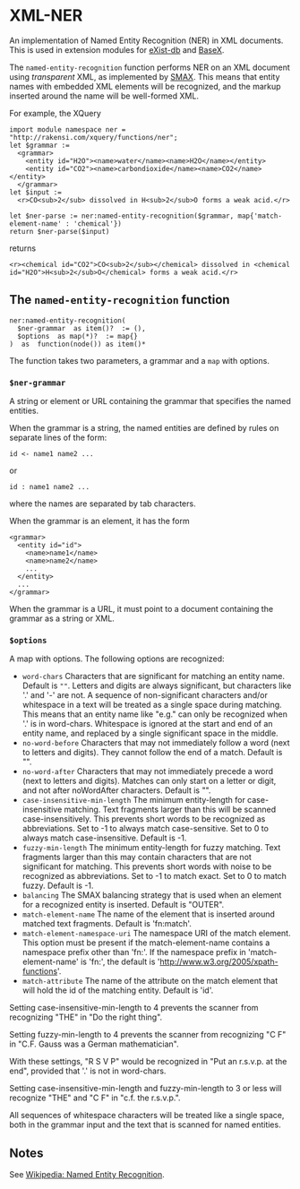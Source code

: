 # XML-NER

An implementation of Named Entity Recognition (NER) in XML documents.
This is used in extension modules for [eXist-db](https://github.com/nverwer/exist-ner-xar) and [BaseX](https://github.com/nverwer/basex-ner-xar).

The `named-entity-recognition` function performs NER on an XML document using *transparent* XML, as implemented by [SMAX](https://github.com/nverwer/SMAX).
This means that entity names with embedded XML elements will be recognized, and the markup inserted around the name will be well-formed XML.

For example, the XQuery

```
import module namespace ner = "http://rakensi.com/xquery/functions/ner";
let $grammar :=
  <grammar>
    <entity id="H2O"><name>water</name><name>H2O</name></entity>
    <entity id="CO2"><name>carbondioxide</name><name>CO2</name></entity>
  </grammar>
let $input :=
  <r>CO<sub>2</sub> dissolved in H<sub>2</sub>O forms a weak acid.</r>

let $ner-parse := ner:named-entity-recognition($grammar, map{'match-element-name' : 'chemical'})
return $ner-parse($input)
```

returns

```
<r><chemical id="CO2">CO<sub>2</sub></chemical> dissolved in <chemical id="H2O">H<sub>2</sub>O</chemical> forms a weak acid.</r>
```

## The `named-entity-recognition` function

```
ner:named-entity-recognition(
  $ner-grammar  as item()?  := (),
  $options  as map(*)?  := map{}
)  as  function(node()) as item()*

```

The function takes two parameters, a grammar and a `map` with options.

### `$ner-grammar`

A string or element or URL containing the grammar that specifies the named entities.

When the grammar is a string, the named entities are defined by rules on separate lines of the form:
```
id <- name1 name2 ...
```
or
```
id : name1 name2 ...
```
where the names are separated by tab characters.

When the grammar is an element, it has the form
```
<grammar>
  <entity id="id">
    <name>name1</name>
    <name>name2</name>
    ...
  </entity>
  ...
</grammar>
```

When the grammar is a URL, it must point to a document containing the grammar as a string or XML.

### `$options`

A map with options. The following options are recognized:

* `word-chars` Characters that are significant for matching an entity name. Default is `""`.
    Letters and digits are always significant, but characters like '.' and '-' are not.
    A sequence of non-significant characters and/or whitespace in a text will be treated as a single space during matching.
    This means that an entity name like "e.g." can only be recognized when '.' is in word-chars.
    Whitespace is ignored at the start and end of an entity name, and replaced by a single significant space in the middle.
* `no-word-before` Characters that may not immediately follow a word (next to letters and digits).
    They cannot follow the end of a match. Default is "".
* `no-word-after` Characters that may not immediately precede a word (next to letters and digits).
    Matches can only start on a letter or digit, and not after noWordAfter characters. Default is "".
* `case-insensitive-min-length` The minimum entity-length for case-insensitive matching.
    Text fragments larger than this will be scanned case-insensitively.
    This prevents short words to be recognized as abbreviations.
    Set to -1 to always match case-sensitive. Set to 0 to always match case-insensitive.
    Default is -1.
* `fuzzy-min-length` The minimum entity-length for fuzzy matching.
    Text fragments larger than this may contain characters that are not significant for matching.
    This prevents short words with noise to be recognized as abbreviations.
    Set to -1 to match exact. Set to 0 to match fuzzy.
    Default is -1.
* `balancing` The SMAX balancing strategy that is used when an element for a recognized entity is inserted.
    Default is "OUTER".
* `match-element-name` The name of the element that is inserted around matched text fragments.
    Default is 'fn:match'.
* `match-element-namespace-uri` The namespace URI of the match element.
    This option must be present if the match-element-name contains a namespace prefix other than 'fn:'.
    If the namespace prefix in 'match-element-name' is 'fn:', the default is 'http://www.w3.org/2005/xpath-functions'.
* `match-attribute` The name of the attribute on the match element that will hold the id of the matching entity.
    Default is 'id'.

Setting case-insensitive-min-length to 4 prevents the scanner from recognizing "THE" in "Do the right thing".

Setting fuzzy-min-length to 4 prevents the scanner from recognizing "C F" in "C.F. Gauss was a German mathematician".

With these settings, "R S V P" would be recognized in "Put an r.s.v.p. at the end", provided that '.' is not in word-chars.

Setting case-insensitive-min-length and fuzzy-min-length to 3 or less will recognize "THE" and "C F" in "c.f. the r.s.v.p.".

All sequences of whitespace characters will be treated like a single space, both in the grammar input and the text that is scanned for named entities.


## Notes

See [Wikipedia: Named Entity Recognition](https://en.wikipedia.org/wiki/Named-entity_recognition).

